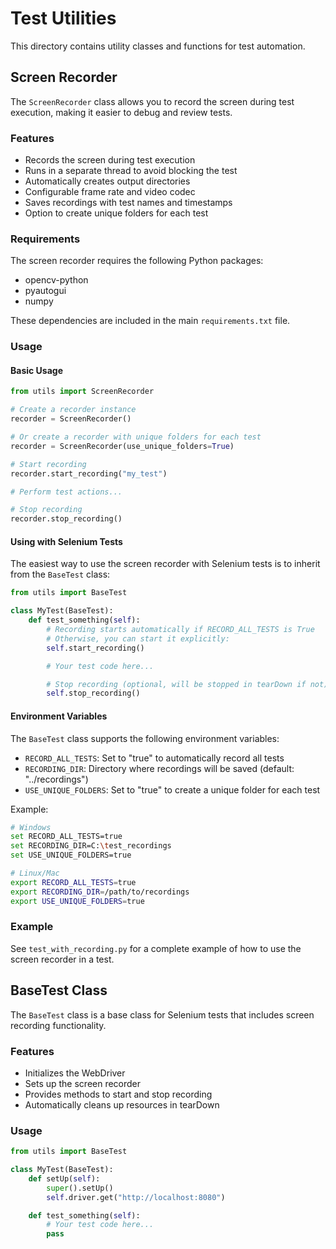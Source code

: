 # Test Utilities

This directory contains utility classes and functions for test automation.

## Screen Recorder

The `ScreenRecorder` class allows you to record the screen during test execution, making it easier to debug and review tests.

### Features

- Records the screen during test execution
- Runs in a separate thread to avoid blocking the test
- Automatically creates output directories
- Configurable frame rate and video codec
- Saves recordings with test names and timestamps
- Option to create unique folders for each test

### Requirements

The screen recorder requires the following Python packages:

- opencv-python
- pyautogui
- numpy

These dependencies are included in the main `requirements.txt` file.

### Usage

#### Basic Usage

```python
from utils import ScreenRecorder

# Create a recorder instance
recorder = ScreenRecorder()

# Or create a recorder with unique folders for each test
recorder = ScreenRecorder(use_unique_folders=True)

# Start recording
recorder.start_recording("my_test")

# Perform test actions...

# Stop recording
recorder.stop_recording()
```

#### Using with Selenium Tests

The easiest way to use the screen recorder with Selenium tests is to inherit from the `BaseTest` class:

```python
from utils import BaseTest

class MyTest(BaseTest):
    def test_something(self):
        # Recording starts automatically if RECORD_ALL_TESTS is True
        # Otherwise, you can start it explicitly:
        self.start_recording()

        # Your test code here...

        # Stop recording (optional, will be stopped in tearDown if not)
        self.stop_recording()
```

#### Environment Variables

The `BaseTest` class supports the following environment variables:

- `RECORD_ALL_TESTS`: Set to "true" to automatically record all tests
- `RECORDING_DIR`: Directory where recordings will be saved (default: "../recordings")
- `USE_UNIQUE_FOLDERS`: Set to "true" to create a unique folder for each test

Example:

```bash
# Windows
set RECORD_ALL_TESTS=true
set RECORDING_DIR=C:\test_recordings
set USE_UNIQUE_FOLDERS=true

# Linux/Mac
export RECORD_ALL_TESTS=true
export RECORDING_DIR=/path/to/recordings
export USE_UNIQUE_FOLDERS=true
```

### Example

See `test_with_recording.py` for a complete example of how to use the screen recorder in a test.

## BaseTest Class

The `BaseTest` class is a base class for Selenium tests that includes screen recording functionality.

### Features

- Initializes the WebDriver
- Sets up the screen recorder
- Provides methods to start and stop recording
- Automatically cleans up resources in tearDown

### Usage

```python
from utils import BaseTest

class MyTest(BaseTest):
    def setUp(self):
        super().setUp()
        self.driver.get("http://localhost:8080")

    def test_something(self):
        # Your test code here...
        pass
```
